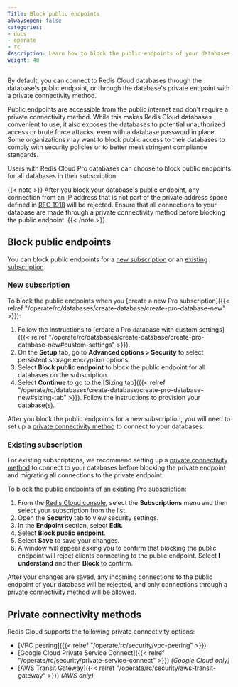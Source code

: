```yaml
---
Title: Block public endpoints
alwaysopen: false
categories:
- docs
- operate
- rc
description: Learn how to block the public endpoints of your databases.
weight: 40
---
```


By default, you can connect to Redis Cloud databases through the database's public endpoint, or through the database's private endpoint with a private connectivity method. 

Public endpoints are accessible from the public internet and don't require a private connectivity method. While this makes Redis Cloud databases convenient to use, it also exposes the databases to potential unauthorized access or brute force attacks, even with a database password in place. Some organizations may want to block public access to their databases to comply with security policies or to better meet stringent compliance standards.

Users with Redis Cloud Pro databases can choose to block public endpoints for all databases in their subscription.

{{< note >}}
After you block your database's public endpoint, any connection from an IP address that is not part of the private address space defined in [RFC 1918](https://datatracker.ietf.org/doc/html/rfc1918#section-3) will be rejected. Ensure that all connections to your database are made through a private connectivity method before blocking the public endpoint.
{{< /note >}}

## Block public endpoints

You can block public endpoints for a [new subscription](#new-subscription) or an [existing subscription](#existing-subscription).

### New subscription

To block the public endpoints when you [create a new Pro subscription]({{< relref "/operate/rc/databases/create-database/create-pro-database-new" >}}):

1. Follow the instructions to [create a Pro database with custom settings]({{< relref "/operate/rc/databases/create-database/create-pro-database-new#custom-settings" >}}). 
1. On the **Setup** tab, go to **Advanced options > Security** to select persistent storage encryption options. 
1. Select **Block public endpoint** to block the public endpoint for all databases on the subscription. 
1. Select **Continue** to go to the [Sizing tab]({{< relref "/operate/rc/databases/create-database/create-pro-database-new#sizing-tab" >}}). Follow the instructions to provision your database(s).

After you block the public endpoints for a new subscription, you will need to set up a [private connectivity method](#private-connectivity-methods) to connect to your databases. 

### Existing subscription

For existing subscriptions, we recommend setting up a [private connectivity method](#private-connectivity-methods) to connect to your databases before blocking the private endpoint and migrating all connections to the private endpoint. 

To block the public endpoints of an existing Pro subscription:

1. From the [Redis Cloud console](https://cloud.redis.io/), select the **Subscriptions** menu and then select your subscription from the list. 
1. Open the **Security** tab to view security settings.
1. In the **Endpoint** section, select **Edit**.
1. Select **Block public endpoint**.
1. Select **Save** to save your changes.
1. A window will appear asking you to confirm that blocking the public endpoint will reject clients connecting to the public endpoint. Select **I understand** and then **Block** to confirm.

After your changes are saved, any incoming connections to the public endpoint of your database will be rejected, and only connections through a private connectivity method will be allowed.

## Private connectivity methods

Redis Cloud supports the following private connectivity options:
- [VPC peering]({{< relref "/operate/rc/security/vpc-peering" >}})
- [Google Cloud Private Service Connect]({{< relref "/operate/rc/security/private-service-connect" >}}) _(Google Cloud only)_
- [AWS Transit Gateway]({{< relref "/operate/rc/security/aws-transit-gateway" >}}) _(AWS only)_